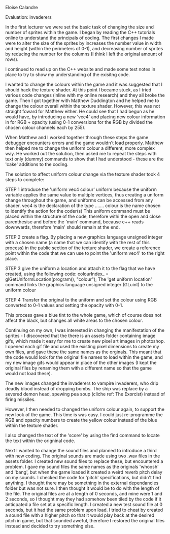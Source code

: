 Eloise Calandre

Evaluation: invaderers


In the first lecturer we were set the basic task of changing the size and number of sprites within the game. 
I began by reading the C++ tutorials online to understand the principals of coding. The first changes I made were to 
alter the size of the sprites by increases the number value in width and height (within the perimeters of 0-1), and decreasing 
number of sprites by reducing the number for the columns (I think I left the original amount of rows).

I continued to read up on the C++ website and made some test notes in place to try to show my understanding of the exisitng code.

I wanted to change the colours within the game and it was suggested that I should hack the texture shader. 
At this point I became stuck, as I tried various code changes (inline with my online research) and they all broke the game. 
Then I got together with Matthew Duddington and he helped me to change the colour overall within the texture shader. 
However, this was not straight foward for Matthew either. He could see that I had begun as he would have, by introducing a new 'vec4' 
and placing new colour information in for RGB + opacity (using 0-1 conversions for the RGB by divided the chosen colour channels each by 255).

When Matthew and I worked together through these steps the game debugger encounters errors and the game wouldn't load properly. 
Matthew then helped me to change the uniform colour a different, more complex way. He worked out the solution,
then asked me to repeat the steps with text only (dummy) commands to show that I had understood - these are the 'cake' 
additions to the coding.

The solution to affect uniform colour change via the texture shader took 4 steps to complete: 

STEP 1
introduce the 'uniform vec4 colour' 
uniform because the uniform variable applies the same value to multiple vertices, thus creating a uniform 
change throughout the game, and uniforms can be accessed from any shader.
vec4 is the declaration of the type .......
colour is the name chosen to identify the action for the coder(s)
This uniform command must be placed within the structure of the code, therefore withi the open and close parenthesise 
and before the 'main' command, because c++ reads downwards, therefore 'main' should remain at the end.

STEP 2
create a flag. 
By placing a new graphics language unsigned integer with a chosen name (a name that we can identify with the rest of this process)
in the public section of the texture shader, we create a reference point within the code that we can use to 
point the 'uniform vec4' to the right place.

STEP 3
give the uniform a location and attach it to the flag that we have created, using the following code:
colourIndex_ = glGetUniformLocation(program(), "colour");
The 'get uniform location' command links the graphics language unsigned integer (GLuint) to the uniform colour

STEP 4
Transfer the original to the uniform and set the colour using RGB converted to 0-1 values and setting the opacity with 0-1.

This process gave a blue tint to the whole game, which of course does not affect the black, but changes all white areas 
to the chosen colour.

Continuing on my own, I was interested in changing the manifestation of the sprites - I discovered that the there is an assets folder
containing image gifs, which made it easy for me to create new pixel art images in photoshop. I opened each gif file
and used the existing pixel dimensions to create my own files, and gave these the same names as the orginals. 
This meant that the code would look for the original file names to load within the game, and my new image gifs would appear in place 
of the other images (I kept the original files by renaming them with a different name so that the game would not load these).

The new images changed the invaderers to vampire invaderers, who drip deadly blood instead of dropping bombs.
The ship was replace by a severed demon head, spewing pea soup (cliche ref: The Exorcist) instead of firing missiles.

However, I then needed to changed the uniform colour again, to support the new look of the game. This time is was easy.
I could just re-programme the RGB and opacity numbers to create the yellow colour instead of the blue within the texture shader.

I also changed the text of the 'score' by using the find command to locate the text within the origninal code.

Next I wanted to change the sound files and planned to introduce a third with new coding. The original sounds are made using two .wav files 
in the assets folder. I created new sound files to replace these, but encountered a problem. I gave my sound files the same
names as the originals 'whoosh' and 'bang', but when the game loaded it created a weird reverb pitch delay on my sounds. 
I checked the code for 'pitch' specifications, but didn't find anything. I thought there may be something in the external dependancies folder
but was not sure. I then thought it would be to do with the length of the file. 
The original files are at a length of 0 seconds, and mine were 1 and 2 seconds, so I thought may they had somehow been tiled by the code
if it anticpated a file set at a specific length. I created a new test sound file at 0 seconds, but it had the same problem upon load. 
I tried to cheat by created a sound file with a higher pitch so that it would play back at the desired pitch in game, but that sounded
aweful, therefore I restored the original files instead and decided to try something else.

